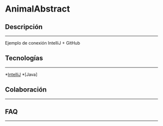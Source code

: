 # AnimalAbstract
## Descripción
***
Ejemplo de conexión IntelliJ + GitHub
## Tecnologías
***
*[IntelliJ](https://www.jetbrains.com/)
*[Java]
## Colaboración
***
## FAQ
***
